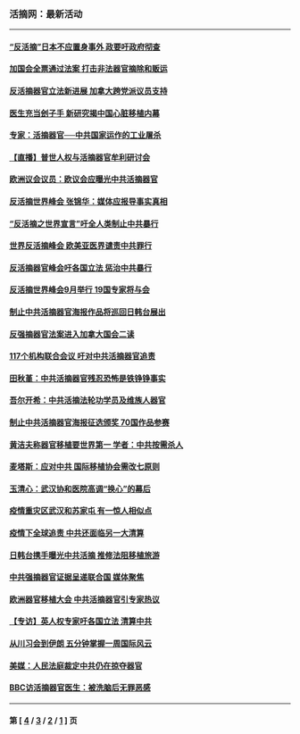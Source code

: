 ### 活摘网：最新活动
---
#### [“反活摘”日本不应置身事外 政要吁政府彻查](../../pages/nf5883/n13971188.md?04140430) 
#### [加国会全票通过法案 打击非法器官摘除和贩运](../../pages/nf5883/n13884924.md?04140430) 
#### [反活摘器官立法新进展 加拿大跨党派议员支持](../../pages/nf5883/n13876061.md?04140430) 
#### [医生充当刽子手 新研究揭中国心脏移植内幕](../../pages/nf5883/n13772291.md?04140430) 
#### [专家：活摘器官──中共国家运作的工业屠杀](../../pages/nf5883/n13761178.md?04140430) 
#### [【直播】普世人权与活摘器官牟利研讨会](../../pages/nf5883/n13425146.md?04140430) 
#### [欧洲议会议员：欧议会应曝光中共活摘器官](../../pages/nf5883/n13336571.md?04140430) 
#### [反活摘世界峰会 张锦华：媒体应报导事实真相](../../pages/nf5883/n13278502.md?04140430) 
#### [“反活摘之世界宣言”吁全人类制止中共暴行](../../pages/nf5883/n13259730.md?04140430) 
#### [世界反活摘峰会 欧美亚医界谴责中共罪行](../../pages/nf5883/n13253550.md?04140430) 
#### [反活摘器官峰会吁各国立法 惩治中共暴行](../../pages/nf5883/n13245052.md?04140430) 
#### [反活摘世界峰会9月举行 19国专家将与会](../../pages/nf5883/n13201492.md?04140430) 
#### [制止中共活摘器官海报作品将巡回日韩台展出](../../pages/nf5883/n13177791.md?04140430) 
#### [反强摘器官法案进入加拿大国会二读](../../pages/nf5883/n13033450.md?04140430) 
#### [117个机构联合会议 吁对中共活摘器官追责](../../pages/nf5883/n12775087.md?04140430) 
#### [田秋堇：中共活摘器官残忍恐怖是铁铮铮事实](../../pages/nf5883/n12702148.md?04140430) 
#### [吾尔开希：中共活摘法轮功学员及维族人器官](../../pages/nf5883/n12693197.md?04140430) 
#### [制止中共活摘器官海报征选颁奖 70国作品参赛](../../pages/nf5883/n12692050.md?04140430) 
#### [黄洁夫称器官移植要世界第一 学者：中共按需杀人](../../pages/nf5883/n12572329.md?04140430) 
#### [麦塔斯：应对中共 国际移植协会需改七原则](../../pages/nf5883/n12514711.md?04140430) 
#### [玉清心：武汉协和医院高调“换心”的幕后](../../pages/nf5883/n12298730.md?04140430) 
#### [疫情重灾区武汉和苏家屯 有一惊人相似点](../../pages/nf5883/n12150824.md?04140430) 
#### [疫情下全球追责 中共还面临另一大清算](../../pages/nf5883/n12070397.md?04140430) 
#### [日韩台携手曝光中共活摘 推修法阻移植旅游](../../pages/nf5883/n11712046.md?04140430) 
#### [中共强摘器官证据呈递联合国 媒体聚焦](../../pages/nf5883/n11546426.md?04140430) 
#### [欧洲器官移植大会 中共活摘器官引专家热议](../../pages/nf5883/n11539095.md?04140430) 
#### [【专访】英人权专家吁各国立法 清算中共](../../pages/nf5883/n11367315.md?04140430) 
#### [从川习会到伊朗 五分钟掌握一周国际风云](../../pages/nf5883/n11338520.md?04140430) 
#### [美媒：人民法庭裁定中共仍在掠夺器官](../../pages/nf5883/n11334897.md?04140430) 
#### [BBC访活摘器官医生：被洗脑后无罪恶感](../../pages/nf5883/n11335935.md?04140430) 

---
#### 第 [ [4](./4.md?04140430) / [3](./3.md?04140430) / [2](./2.md?04140430) / [1](./1.md?04140430) ] 页
